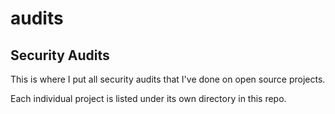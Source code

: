 # audits
## Security Audits

This is where I put all security audits that I've done on open source projects.

Each individual project is listed under its own directory in this repo.
